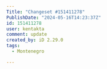 ```yaml
---
Title: "Changeset #151411278"
PublishDate: "2024-05-16T14:23:37Z"
id: 151411278
user: kentakta
comment: update
created_by: iD 2.29.0
tags:
  - Montenegro

---
```

